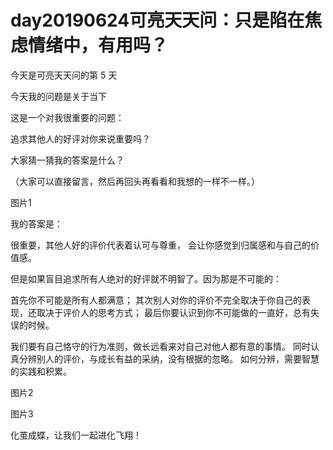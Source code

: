 # day20190624可亮天天问：只是陷在焦虑情绪中，有用吗？

今天是可亮天天问的第 5 天

今天我的问题是关于当下

这是一个对我很重要的问题：

追求其他人的好评对你来说重要吗？

大家猜一猜我的答案是什么？

（大家可以直接留言，然后再回头再看看和我想的一样不一样。）

图片1

我的答案是：

很重要，其他人好的评价代表着认可与尊重， 会让你感觉到归属感和与自己的价值感。

但是如果盲目追求所有人绝对的好评就不明智了。因为那是不可能的：

首先你不可能是所有人都满意； 其次别人对你的评价不完全取决于你自己的表现，还取决于评价人的思考方式； 最后你要认识到你不可能做的一直好，总有失误的时候。

我们要有自己恪守的行为准则，做长远看来对自己对他人都有意的事情。 同时认真分辨别人的评价，与成长有益的采纳，没有根据的忽略。 如何分辨，需要智慧的实践和积累。 

图片2


图片3

化茧成蝶，让我们一起进化飞翔！
